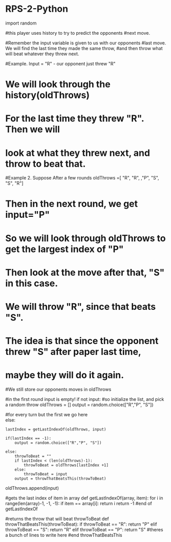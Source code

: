 # RPS-2-Python

import random

#this player uses history to try to predict the opponents
#next move.

#Remember the input variable is given to us with our opponents
#last move. We will find the last time they made the same throw,
#and then throw what will beat whatever they threw next.

#Example.  Input = "R" - our opponent just threw "R"
#			We will look  through the history(oldThrows)
#			For the last time they threw "R". Then we will
#			look at what they threw next, and throw to beat that.

#Example 2. Suppose After a few rounds oldThrows =[ "R", "R", ,"P", "S", "S", "R"]
#			Then in the next round, we get input="P"
#			So we will look through oldThrows to get the largest index of "P"
#   		Then look at the move after that, "S" in this case. 
#			We will throw "R", since that beats "S".
#			The idea is that since the opponent threw "S" after paper last time,
#			maybe they will do it again.

#We still store our opponents moves in oldThrows 


#in the first round input is empty!
if not input:
	#so initialize the list, and pick a random throw
	oldThrows = []
	output = random.choice(["R","P", "S"])

#for every turn but the first we go here	
else:
	
	lastIndex = getLastIndexOf(oldThrows, input)

	if(lastIndex == -1):
		output = random.choice(["R","P", "S"])

	else:
		throwToBeat = ""
		if lastIndex < (len(oldThrows)-1):
			throwToBeat = oldThrows[lastIndex +1]
		else: 
			throwToBeat = input
		output = throwThatBeatsThis(throwToBeat)
		
oldThrows.append(input)

#gets the last index of item in array
def getLastIndexOf(array, item):
	for i in range(len(array)-1, -1, -1):
		if item == array[i]:
			return i
	return -1
#end of getLastIndexOf

#returns the throw that will beat throwToBeat
def throwThatBeatsThis(throwToBeat):
	if throwToBeat == "R":
		return "P"
	elif throwToBeat == "S":
		return "R"
	elif throwToBeat == "P":
		return "S"
	#theres a bunch of lines to write here
#end throwThatBeatsThis

